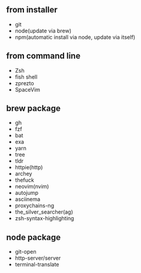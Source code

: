 ## from installer

- git
- node(update via brew)
- npm(automatic install via node, update via itself)

## from command line

- Zsh
- fish shell
- zprezto
- SpaceVim

## **brew** package

- gh
- fzf
- bat
- exa
- yarn
- tree
- tldr
- httpie(http)
- archey
- thefuck
- neovim(nvim)
- autojump
- asciinema
- proxychains-ng
- the_silver_searcher(ag)
- zsh-syntax-highlighting

## **node** package
- git-open
- http-server/server
- terminal-translate
